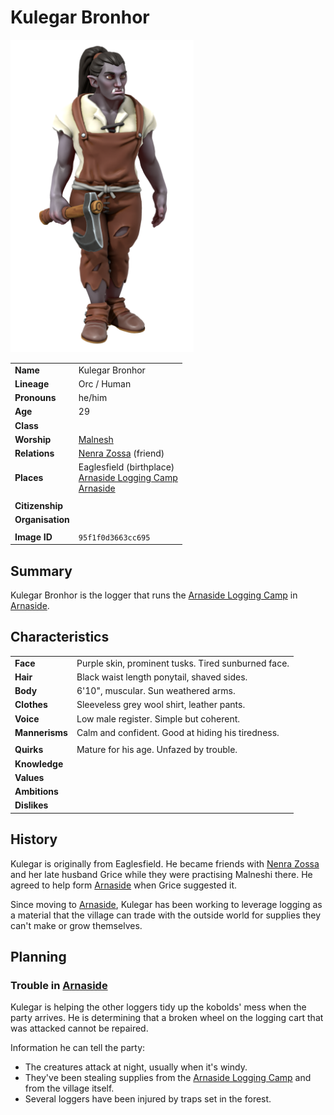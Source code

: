 # Kulegar Bronhor

<img src="https://raw.githubusercontent.com/jesskelsall/astarus-images/main/characters/portraits/95f1f0d3663cc695.png" height="500" />

|||
| --- | --- |
| **Name** | Kulegar Bronhor | character.3
| **Lineage** | Orc / Human |
| **Pronouns** | he/him |
| **Age** | 29 |
| **Class** | |
| **Worship** | [Malnesh](../gods/deities/malnesh.md) |
| **Relations** | [Nenra Zossa](nenra-zossa.md) (friend) |
| **Places** | Eaglesfield (birthplace)<br>[Arnaside Logging Camp](../places/structures/arnaside-logging-camp.md)<br>[Arnaside](../places/settlements/villages/arnaside.md) |
|||
| **Citizenship** | |
| **Organisation** | |
|||
| **Image ID** | `95f1f0d3663cc695` |

## Summary

Kulegar Bronhor is the logger that runs the [Arnaside Logging Camp](../places/structures/arnaside-logging-camp.md) in [Arnaside](../places/settlements/villages/arnaside.md).

## Characteristics

| | |
| --- | --- |
| **Face** | Purple skin, prominent tusks. Tired sunburned face. | characteristics.2
| **Hair** | Black waist length ponytail, shaved sides. |
| **Body** | 6'10", muscular. Sun weathered arms. |
| **Clothes** | Sleeveless grey wool shirt, leather pants. |
| **Voice** | Low male register. Simple but coherent. |
| **Mannerisms** | Calm and confident. Good at hiding his tiredness. |
| | |
| **Quirks** | Mature for his age. Unfazed by trouble. |
| **Knowledge** | |
| **Values** | |
| **Ambitions** | |
| **Dislikes** | |

## History

Kulegar is originally from Eaglesfield. He became friends with [Nenra Zossa](nenra-zossa.md) and her late husband Grice while they were practising Malneshi there. He agreed to help form [Arnaside](../places/settlements/villages/arnaside.md) when Grice suggested it.

Since moving to [Arnaside](../places/settlements/villages/arnaside.md), Kulegar has been working to leverage logging as a material that the village can trade with the outside world for supplies they can't make or grow themselves.

## Planning

### Trouble in [Arnaside](../places/settlements/villages/arnaside.md)

Kulegar is helping the other loggers tidy up the kobolds' mess when the party arrives. He is determining that a broken wheel on the logging cart that was attacked cannot be repaired.

Information he can tell the party:

- The creatures attack at night, usually when it's windy.
- They've been stealing supplies from the [Arnaside Logging Camp](../places/structures/arnaside-logging-camp.md) and from the village itself.
- Several loggers have been injured by traps set in the forest.
